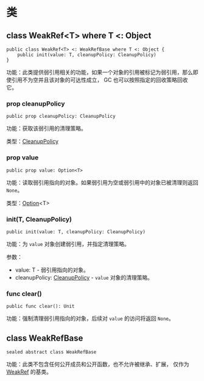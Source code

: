 # 类

## class WeakRef\<T> where T <: Object

```cangjie
public class WeakRef<T> <: WeakRefBase where T <: Object {
    public init(value: T, cleanupPolicy: CleanupPolicy)
}
```

功能：此类提供弱引用相关的功能，如果一个对象的引用被标记为弱引用，那么即使引用不为空并且该对象的可达性成立， GC 也可以按照指定的回收策略回收它。

### prop cleanupPolicy

```cangjie
public prop cleanupPolicy: CleanupPolicy
```

功能：获取该弱引用的清理策略。

类型：[CleanupPolicy](ref_package_enums.md#enum-cleanuppolicy)

### prop value

```cangjie
public prop value: Option<T>
```

功能：读取弱引用指向的对象。如果弱引用为空或弱引用中的对象已被清理则返回 `None`。

类型：[Option](../../core/core_package_api/core_package_enums.md#enum-optiont)\<T>

### init(T, CleanupPolicy)

```cangjie
public init(value: T, cleanupPolicy: CleanupPolicy)
```

功能：为 `value` 对象创建弱引用，并指定清理策略。

参数：

- value: T - 弱引用指向的对象。
- cleanupPolicy: [CleanupPolicy](ref_package_enums.md#enum-cleanuppolicy) - `value` 对象的清理策略。

### func clear()

```cangjie
public func clear(): Unit
```

功能：强制清理弱引用指向的对象，后续对 `value` 的访问将返回 `None`。

## class WeakRefBase

```cangjie
sealed abstract class WeakRefBase
```

功能：此类不包含任何公开成员和公开函数，也不允许被继承、扩展， 仅作为 [WeakRef](ref_package_classes#class-weakreft-where-t--object) 的基类。
